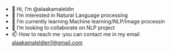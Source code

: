 - 👋 Hi, I’m @alaakamaleldin
- 👀 I’m interested in Natural Language processing
- 🌱 I’m currently learning Machine learning/NLP/Image processin
- 💞️ I’m looking to collaborate on NLP project
- 📫 How to reach me :you can contact me in my email alaakamaleldien1@gmail.com 

<!---
alaakamaleldin/alaakamaleldin is a ✨ special ✨ repository because its `README.md` (this file) appears on your GitHub profile.
You can click the Preview link to take a look at your changes.
--->
